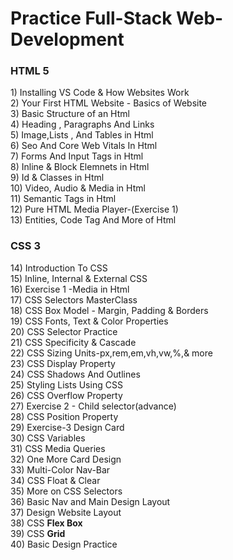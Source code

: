 <h1>Practice Full-Stack Web-Development</h1>
<h3>HTML 5</h3>
1) Installing VS Code & How Websites Work            <br>
2) Your First HTML Website - Basics of Website       <br>
3) Basic Structure of an Html                        <br>
4) Heading , Paragraphs And Links                    <br>
5) Image,Lists , And Tables in Html                  <br>
6) Seo And Core Web Vitals In Html                   <br>
7) Forms And Input Tags in Html                      <br>
8) Inline & Block Elemnets in Html                   <br>
9) Id & Classes in Html                              <br>
10) Video, Audio & Media in Html                     <br>
11) Semantic Tags in Html                            <br>
12) Pure HTML Media Player-(Exercise 1)              <br>
13) Entities, Code Tag And More of Html              <br>
<h3>CSS 3</h3>
14) Introduction To CSS                              <br>
15) Inline, Internal & External CSS                  <br>
16) Exercise 1 -Media in Html                        <br>
17) CSS Selectors MasterClass                        <br>
18) CSS Box Model - Margin, Padding & Borders        <br>
19) CSS Fonts, Text & Color Properties               <br>
20) CSS Selector Practice                            <br>
21) CSS Specificity & Cascade                        <br>
22) CSS Sizing Units-px,rem,em,vh,vw,%,& more        <br> 
23) CSS Display Property                             <br>
24) CSS Shadows And Outlines                         <br>
25) Styling Lists Using CSS                          <br>
26) CSS Overflow Property                            <br>
27) Exercise 2 - Child selector(advance)             <br>
28) CSS Position Property                            <br>
29) Exercise-3 Design Card                           <br>
30) CSS Variables                                    <br>
31) CSS Media Queries                                <br>
32) One More Card Design                             <br>
33) Multi-Color Nav-Bar                              <br>
34) CSS Float & Clear                                <br>
35) More on CSS Selectors                            <br>
36) Basic Nav and Main Design Layout                 <br>
37) Design Website Layout                            <br>
38) CSS <b>Flex Box</b>                              <br>                                      
39) CSS <b>Grid</b>                                  <br>
40) Basic Design Practice                            <br>
